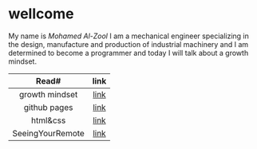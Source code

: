 #                                 wellcome 
                                         
                                         
My name is _Mohamed Al-Zool_
I am a mechanical engineer specializing in the design, manufacture and production of industrial machinery and I am determined to become a programmer and today I will talk about a growth mindset.







|                                   Read#                     |               link                     |
| :---------------------------------------------------------: | :-----------------------------------------------------------: |
|                growth mindset                               | [link](https://mohammad-alzool.github.io/reading-notes/growth-mindset)  |
|                github pages                                 | [link](https://mohammad-alzool.github.io/reading-notes/github-pages)  |
|                html&css                                     | [link](https://mohammad-alzool.github.io/reading-notes/html-css)  |
|                SeeingYourRemote                             | [link](https://mohammad-alzool.github.io/reading-notes/remote)  | 
